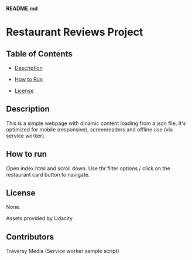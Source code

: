 **README.md**

# Restaurant Reviews Project


## Table of Contents

* [Description](#description)

* [How to Run](#How-to-run)

* [License](#license)

## Description
    
This is a simple webpage with dinamic content loading from a json file. It's optimized for mobile (responsive), screenreaders and offline use (via service worker).


## How to run

Open index.html and scroll down. Use thr filter options / click on the restaurant card button to navigate. 



## License

None.

Assets provided by Udacity

## Contributors
Traversy Media (Service worker sample script)

